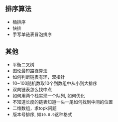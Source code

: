 ## 排序算法

* 桶排序
* 快排
* 手写单链表冒泡排序

## 其他

* 平衡二叉树
* 图论最短路径算法
* 如何判断链表有环，双指针
* 10~100随机数取10个到数组中从小到大排序
* 双向链表怎么找中点
* 如何用两个栈实现一个队列, 如何优化
* 不知道长度的链表知道一头一尾如何找到中间的位置
* 二维数组，求topk问题
* 版本号排序, 如`10.8.9`这种格式
